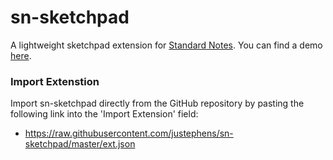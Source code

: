 # sn-sketchpad
A lightweight sketchpad extension for [Standard Notes](https://standardnotes.org/). You can find a demo [here](http://justephens.github.io/sn-sketchpad).

### Import Extenstion
Import sn-sketchpad directly from the GitHub repository by pasting the following link into the 'Import Extension' field:
* https://raw.githubusercontent.com/justephens/sn-sketchpad/master/ext.json
